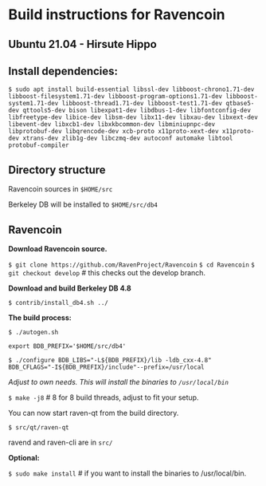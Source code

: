 Build instructions for Ravencoin 
=================================
Ubuntu 21.04 - Hirsute Hippo
---------------------------------

Install dependencies:
----------------------------
`$ sudo apt install build-essential
libssl-dev
libboost-chrono1.71-dev
libboost-filesystem1.71-dev
libboost-program-options1.71-dev
libboost-system1.71-dev
libboost-thread1.71-dev
libboost-test1.71-dev
qtbase5-dev
qttools5-dev
bison
libexpat1-dev
libdbus-1-dev
libfontconfig-dev
libfreetype-dev
libice-dev
libsm-dev
libx11-dev
libxau-dev
libxext-dev
libevent-dev
libxcb1-dev
libxkbcommon-dev
libminiupnpc-dev
libprotobuf-dev
libqrencode-dev
xcb-proto
x11proto-xext-dev
x11proto-dev
xtrans-dev
zlib1g-dev
libczmq-dev
autoconf
automake
libtool
protobuf-compiler
`

Directory structure
------------------
Ravencoin sources in `$HOME/src`

Berkeley DB will be installed to `$HOME/src/db4`


Ravencoin
------------------

__Download Ravencoin source.__

`$ git clone https://github.com/RavenProject/Ravencoin`
`$ cd Ravencoin`
`$ git checkout develop` # this checks out the develop branch.

__Download and build Berkeley DB 4.8__

`$ contrib/install_db4.sh ../`


__The build process:__

`$ ./autogen.sh`

`export BDB_PREFIX='$HOME/src/db4'`

`$ ./configure BDB_LIBS="-L${BDB_PREFIX}/lib -ldb_cxx-4.8" BDB_CFLAGS="-I${BDB_PREFIX}/include"--prefix=/usr/local` 

_Adjust to own needs. This will install the binaries to `/usr/local/bin`_


`$ make -j8`  # 8 for 8 build threads, adjust to fit your setup.

You can now start raven-qt from the build directory.

`$ src/qt/raven-qt`

ravend and raven-cli are in `src/`


__Optional:__

`$ sudo make install`  # if you want to install the binaries to /usr/local/bin.





